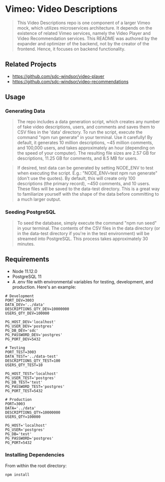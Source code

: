 # Vimeo: Video Descriptions

> This Video Descriptions repo is one component of a larger Vimeo mock, which utilizes microservices architecture. It depends on the existence of related Vimeo services, namely the Video Player and Video Recommendation services. This README was authored by the expander and optimizer of the backend, not by the creator of the frontend. Hence, it focuses on backend functionality.

## Related Projects

  - https://github.com/sdc-windsor/video-player
  - https://github.com/sdc-windsor/video-recommendations

## Usage

### Generating Data

> The repo includes a data generation script, which creates any number of fake video descriptions, users, and comments and saves them to CSV files in the 'data' directory. To run the script, execute the command "npm run generate" in your terminal. Use it carefully! By default, it generates 10 million descriptions, ~45 million comments, and 100,000 users, and takes approximately an hour (depending on the speed of your computer). The resulting file sizes are 2.57 GB for descriptions, 11.25 GB for comments, and 8.5 MB for users.

> If desired, test data can be generated by setting NODE_ENV to test when executing the script. E.g.: "NODE_ENV=test npm run generate" (don't use the quotes). By default, this will create only 100 descriptions (the primary record), ~450 comments, and 10 users. These files will be saved to the data-test directory. This is a great way to familiarize yourself with the shape of the data before committing to a much larger output.

### Seeding PostgreSQL

> To seed the database, simply execute the command "npm run seed" in your terminal. The contents of the CSV files in the data directory (or in the data-test directory if you're in the test environment) will be streamed into PostgreSQL. This process takes approximately 30 minutes.

## Requirements

- Node 11.12.0
- PostgreSQL 11
- A .env file with environmental variables for testing, development, and production. Here's an example:
```env
# Development
PORT_DEV=3003
DATA_DEV='../data'
DESCRIPTIONS_QTY_DEV=10000000
USERS_QTY_DEV=100000

PG_HOST_DEV='localhost'
PG_USER_DEV='postgres'
PG_DB_DEV='sdc'
PG_PASSWORD_DEV='postgres'
PG_PORT_DEV=5432

# Testing
PORT_TEST=3003
DATA_TEST='../data-test'
DESCRIPTIONS_QTY_TEST=100
USERS_QTY_TEST=10

PG_HOST_TEST='localhost'
PG_USER_TEST='postgres'
PG_DB_TEST='test'
PG_PASSWORD_TEST='postgres'
PG_PORT_TEST=5432

# Production
PORT=3003
DATA='../data'
DESCRIPTIONS_QTY=10000000
USERS_QTY=100000

PG_HOST='localhost'
PG_USER='postgres'
PG_DB='test'
PG_PASSWORD='postgres'
PG_PORT=5432
```

### Installing Dependencies

From within the root directory:

```sh
npm install
```

